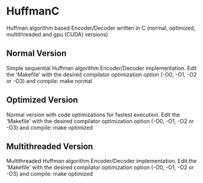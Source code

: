 HuffmanC
========

Huffman algorithm based Encoder/Decoder written in C (normal, optimized, multithreaded and gpu (CUDA) versions)


Normal Version
---------------
Simple sequential Huffman algorithm Encoder/Decoder implementation.
Edit the 'Makefile' with the desired compilator optimization option (-O0, -O1, -O2 or -O3) and compile: make normal

Optimized Version
---------------
Normal version with code optimizations for fastest execution.
Edit the 'Makefile' with the desired compilator optimization option (-O0, -O1, -O2 or -O3) and compile: make optimized

Multithreaded Version
---------------
Multithreaded Huffman algorithm Encoder/Decoder implementation.
Edit the 'Makefile' with the desired compilator optimization option (-O0, -O1, -O2 or -O3) and compile: make optimized
